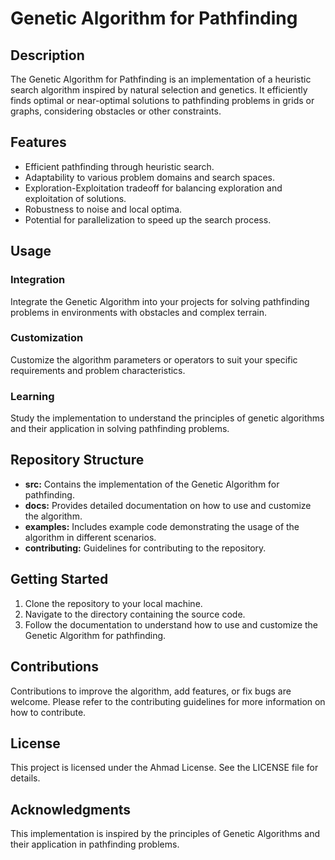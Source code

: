 # Genetic Algorithm for Pathfinding

## Description

The Genetic Algorithm for Pathfinding is an implementation of a heuristic search algorithm inspired by natural selection and genetics. It efficiently finds optimal or near-optimal solutions to pathfinding problems in grids or graphs, considering obstacles or other constraints.

## Features

- Efficient pathfinding through heuristic search.
- Adaptability to various problem domains and search spaces.
- Exploration-Exploitation tradeoff for balancing exploration and exploitation of solutions.
- Robustness to noise and local optima.
- Potential for parallelization to speed up the search process.

## Usage

### Integration
Integrate the Genetic Algorithm into your projects for solving pathfinding problems in environments with obstacles and complex terrain.

### Customization
Customize the algorithm parameters or operators to suit your specific requirements and problem characteristics.

### Learning
Study the implementation to understand the principles of genetic algorithms and their application in solving pathfinding problems.

## Repository Structure

- **src:** Contains the implementation of the Genetic Algorithm for pathfinding.
- **docs:** Provides detailed documentation on how to use and customize the algorithm.
- **examples:** Includes example code demonstrating the usage of the algorithm in different scenarios.
- **contributing:** Guidelines for contributing to the repository.

## Getting Started

1. Clone the repository to your local machine.
2. Navigate to the directory containing the source code.
3. Follow the documentation to understand how to use and customize the Genetic Algorithm for pathfinding.

## Contributions

Contributions to improve the algorithm, add features, or fix bugs are welcome. Please refer to the contributing guidelines for more information on how to contribute.

## License

This project is licensed under the Ahmad License. See the LICENSE file for details.

## Acknowledgments

This implementation is inspired by the principles of Genetic Algorithms and their application in pathfinding problems.

